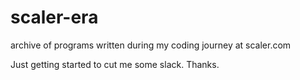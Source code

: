 # scaler-era
archive of programs written during my coding journey at scaler.com

Just getting started to cut me some slack. Thanks.
